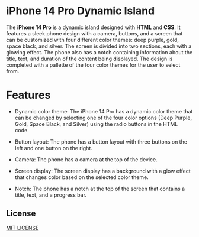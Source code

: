 # iPhone 14 Pro Dynamic Island
The **iPhone 14 Pro** is a dynamic island designed with **HTML** and **CSS**. It features a sleek phone design with a camera, buttons, and a screen that can be customized with four different color themes: deep purple, gold, space black, and silver. The screen is divided into two sections, each with a glowing effect. The phone also has a notch containing information about the title, text, and duration of the content being displayed. The design is completed with a pallette of the four color themes for the user to select from.

# Features
* Dynamic color theme: The iPhone 14 Pro has a dynamic color theme that can be changed by selecting one of the four color options (Deep Purple, Gold, Space Black, and Silver) using the radio buttons in the HTML code.

* Button layout: The phone has a button layout with three buttons on the left and one button on the right.

* Camera: The phone has a camera at the top of the device.

* Screen display: The screen display has a background with a glow effect that changes color based on the selected color theme.

* Notch: The phone has a notch at the top of the screen that contains a title, text, and a progress bar.


## License
[MIT LICENSE](https://choosealicense.com/licenses/mit/)
